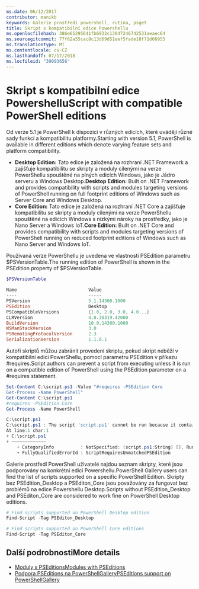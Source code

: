 ```yaml
---
ms.date: 06/12/2017
contributor: manikb
keywords: Galerie prostředí powershell, rutina, psget
title: Skript s kompatibilní edice Powershellu
ms.openlocfilehash: 386e65295641fb6932c13047246742531aeaec64
ms.sourcegitcommit: 77f62a55cac8c13d69d51eef5fade18f71d66955
ms.translationtype: MT
ms.contentlocale: cs-CZ
ms.lasthandoff: 07/17/2018
ms.locfileid: "39093656"
---
```

# <a name="script-with-compatible-powershell-editions"></a><span data-ttu-id="723e8-103">Skript s kompatibilní edice Powershellu</span><span class="sxs-lookup"><span data-stu-id="723e8-103">Script with compatible PowerShell editions</span></span>

<span data-ttu-id="723e8-104">Od verze 5.1 je PowerShell k dispozici v různých edicích, které uvádějí různé sady funkcí a kompatibilitu platformy.</span><span class="sxs-lookup"><span data-stu-id="723e8-104">Starting with version 5.1, PowerShell is available in different editions which denote varying feature sets and platform compatibility.</span></span>

- <span data-ttu-id="723e8-105">**Desktop Edition:** Tato edice je založená na rozhraní .NET Framework a zajišťuje kompatibilitu se skripty a moduly cílenými na verze PowerShellu spouštěné na plných edicích Windows, jako je Jádro serveru a Windows Desktop.</span><span class="sxs-lookup"><span data-stu-id="723e8-105">**Desktop Edition:** Built on .NET Framework and provides compatibility with scripts and modules targeting versions of PowerShell running on full footprint editions of Windows such as Server Core and Windows Desktop.</span></span>
- <span data-ttu-id="723e8-106">**Core Edition:** Tato edice je založená na rozhraní .NET Core a zajišťuje kompatibilitu se skripty a moduly cílenými na verze PowerShellu spouštěné na edicích Windows s nízkými nároky na prostředky, jako je Nano Server a Windows IoT.</span><span class="sxs-lookup"><span data-stu-id="723e8-106">**Core Edition:** Built on .NET Core and provides compatibility with scripts and modules targeting versions of PowerShell running on reduced footprint editions of Windows such as Nano Server and Windows IoT.</span></span>

<span data-ttu-id="723e8-107">Používaná verze PowerShellu je uvedena ve vlastnosti PSEdition parametru $PSVersionTable.</span><span class="sxs-lookup"><span data-stu-id="723e8-107">The running edition of PowerShell is shown in the PSEdition property of $PSVersionTable.</span></span>

```powershell
$PSVersionTable

Name                           Value
----                           -----
PSVersion                      5.1.14300.1000
PSEdition                      Desktop
PSCompatibleVersions           {1.0, 2.0, 3.0, 4.0...}
CLRVersion                     4.0.30319.42000
BuildVersion                   10.0.14300.1000
WSManStackVersion              3.0
PSRemotingProtocolVersion      2.3
SerializationVersion           1.1.0.1
```

<span data-ttu-id="723e8-108">Autoři skriptů můžou zabránit provedení skriptu, pokud skript neběží v kompatibilní edici PowerShellu, pomocí parametru PSEdition v příkazu #requires.</span><span class="sxs-lookup"><span data-stu-id="723e8-108">Script authors can prevent a script from executing unless it is run on a compatible edition of PowerShell using the PSEdition parameter on a #requires statement.</span></span>

```powershell
Set-Content C:\script.ps1 -Value "#requires -PSEdition Core
Get-Process -Name PowerShell"
Get-Content C:\script.ps1
#requires -PSEdition Core
Get-Process -Name PowerShell

C:\script.ps1
C:\script.ps1 : The script 'script.ps1' cannot be run because it contained a "#requires" statement for PowerShell Core edition. The edition of PowerShell that is required by the script does not match the currently running PowerShell Desktop edition.
At line:1 char:1
+ C:\script.ps1
+ ~~~~~~~~~~~~~
    + CategoryInfo          : NotSpecified: (script.ps1:String) [], RuntimeException
    + FullyQualifiedErrorId : ScriptRequiresUnmatchedPSEdition
```

<span data-ttu-id="723e8-109">Galerie prostředí PowerShell uživatelé najdou seznam skripty, které jsou podporovány na konkrétní edici Powershellu.</span><span class="sxs-lookup"><span data-stu-id="723e8-109">PowerShell Gallery users can find the list of scripts supported on a specific PowerShell Edition.</span></span>
<span data-ttu-id="723e8-110">Skripty bez PSEdition_Desktop a PSEditon_Core jsou považovány za fungovat bez problémů na edice Powershellu Desktop.</span><span class="sxs-lookup"><span data-stu-id="723e8-110">Scripts without PSEdition_Desktop and PSEditon_Core are considered to work fine on PowerShell Desktop editions.</span></span>

```powershell
# Find scripts supported on PowerShell Desktop edition
Find-Script -Tag PSEditon_Desktop

# Find scripts supported on PowerShell Core editions
Find-Script -Tag PSEditon_Core
```

## <a name="more-details"></a><span data-ttu-id="723e8-111">Další podrobnosti</span><span class="sxs-lookup"><span data-stu-id="723e8-111">More details</span></span>

- [<span data-ttu-id="723e8-112">Moduly s PSEditions</span><span class="sxs-lookup"><span data-stu-id="723e8-112">Modules with PSEditions</span></span>](module-psedition-support.md)
- [<span data-ttu-id="723e8-113">Podpora PSEditions na PowerShellGallery</span><span class="sxs-lookup"><span data-stu-id="723e8-113">PSEditions support on PowerShellGallery</span></span>](../how-to/finding-items/searching-by-psedition.md)
